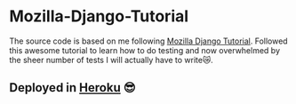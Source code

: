 # Mozilla-Django-Tutorial

The source code is based on me following [Mozilla Django Tutorial](https://developer.mozilla.org/en-US/docs/Learn/Server-side/Django).
Followed this awesome tutorial to learn how to do testing and now overwhelmed by the sheer number of tests I will actually have to write😿.

## Deployed in [Heroku](https://shielded-everglades-96716.herokuapp.com/) 😎